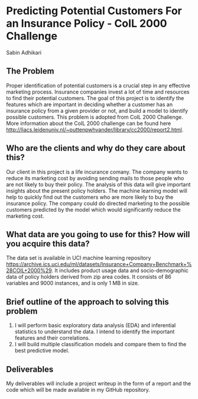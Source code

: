 # Predicting Potential Customers For an Insurance Policy - CoIL 2000 Challenge
Sabin Adhikari

## The Problem
Proper identification of potential customers is a crucial step in any effective marketing process. Insurance companies invest a lot of time and resources to find their potential customers. The goal of this project is to identify the features which are important in deciding whether a customer has an insurance policy from a given provider or not, and build a model to identify possible customers. This problem is adopted from CoIL 2000 Challenge. More information about the CoIL 2000 challenge can be found here 
http://liacs.leidenuniv.nl/~puttenpwhvander/library/cc2000/report2.html.

## Who are the clients and why do they care about this?
Our client in this project is a life incurance comany. The company wants to reduce its marketing cost by avoiding sending mails to those people who are not likely to buy their policy. The analysis of this data will give important insights about the present policy holders. The machine learning model will help to quickly find out the customers who are more likely to buy the insurance policy. The company could do directed marketing to the possible customers predicted by the model which would significantly reduce the marketing cost. 

## What data are you going to use for this? How will you acquire this data?
The data set is available in UCI machine learning repository https://archive.ics.uci.edu/ml/datasets/Insurance+Company+Benchmark+%28COIL+2000%29. 
It includes product usage data and socio-demographic data of policy holders derived from zip area codes. It consists of 86 variables and 9000 instances, and is only 1 MB in size. 

## Brief outline of the approach to solving this problem
1. I will perform basic exploratory data analysis (EDA) and inferential statistics to understand the data. I intend to identify the important features and their correlations.
2. I will build multiple classification models and compare them to find the best predictive model.

## Deliverables

My deliverables will include a project writeup in the form of a report and the code which will be made available in my GitHub repository. 
